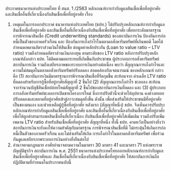 ประกาศธนาคารแห่งประเทศไทย
ที่ สนส. 1 /2563
หลักเกณฑ์การกำกับดูแลสินเชื่อเพื่อที่อยู่อาศัยและสินเชื่ออื่นที่เกี่ยวเนื่องกับสินเชื่อเพื่อที่อยู่อาศัย
เรื่อง
1. เหตุผลในการออกประกาศ
ธนาคารแห่งประเทศไทย (ธปท.) ได้ปรับปรุงหลักเกณฑ์การกำกับดูแลสินเชื่อเพื่อที่อยู่อาศัย
และสินเชื่ออื่นที่เกี่ยวเนื่องกับสินเชื่อเพื่อที่อยู่อาศัย เพื่อยกระดับมาตรฐานการพิจารณาสินเชื่อ (Credit
underwriting standards) ของสถาบันการเงิน ป้องกันการก่อหนี้เป็นตัวของภาคครัวเรือน และ
ป้องกันการเก็งกําไรในตลาดอสังหาริมทรัพย์ที่เกินพอดี โดยได้กำหนดเพดานอัตราส่วนเงินให้สินเชื่อ
ต่อมูลค่าหลักประกัน (Loan to value ratio – LTV ratio) รวมถึงกำหนดอัตราส่วนเงินกองทุน
ตามระดับของ LTV ratio
หลังการปรับปรุงหลักเกณฑ์ดังกล่าว ธปท. ได้ติดตามผลกระทบที่เกิดขึ้นกับประชาชน
ผู้ประกอบการอสังหาริมทรัพย์ สถาบันการเงิน รวมถึงเสถียรภาพของระบบการเงินอย่างต่อเนื่อง พบว่า
สัญญาณการเก็งกำไรและความไม่สมดุลในตลาดอสังหาริมทรัพย์ปรับลดลง สอดคล้องกับเจตนารมณ์
ของหลักเกณฑ์ กล่าวคือ (1) สถาบันการเงินมีมาตรฐานการพิจารณาสินเชื่อที่รัดกุมขึ้น สะท้อนจาก
ค่าเฉลี่ย LTV ratio ที่ลดลงสำหรับการกู้ซื้อที่อยู่อาศัยสัญญาที่ 2 ขึ้นไป (2) สัญญาณการเก็งกำไร
ชะลอลง สะท้อนจากจำนวนบัญชีสินเชื่อปล่อยใหม่สัญญาที่ 2 ขึ้นไปของสถาบันการเงินที่ลดลง และ
(3) ผู้ประกอบการอสังหาริมทรัพย์ชะลอการเปิดขายโครงการใหม่ ซึ่งการปรับตัวนี้จะช่วยให้อุปทาน
คงค้างทยอยปรับลดลงและตลาดที่อยู่อาศัยเข้าสู่ภาวะสมดุลยิ่งขึ้น
ดังนั้น เพื่อส่งเสริมให้ประชาชนมีที่อยู่อาศัยเป็นของตนเอง และช่วยเหลือผู้กู้ซื้อที่อยู่อาศัย
หลังแรก (สัญญาที่หนึ่ง) ธปท. จึงเห็นควรปรับปรุงหลักเกณฑ์การกำกับดูแลสินเชื่อเพื่อที่อยู่อาศัย
และสินเชื่ออื่นที่เกี่ยวเนื่องกับสินเชื่อเพื่อที่อยู่อาศัย เพื่อให้ลูกค้าสามารถขอสินเชื่ออื่นที่เกี่ยวเนื่อง
กับสินเชื่อเพื่อที่อยู่อาศัยได้เพิ่มเติม รวมถึงปรับเพิ่มเพดาน LTV ratio สำหรับสินเชื่อเพื่อที่อยู่อาศัย
สัญญาที่หนึ่ง
ทั้งนี้ ธปท. คาดหวังเป็นอย่างยิ่งว่าสถาบันการเงินจะยังคงให้ความสำคัญกับมาตรฐาน
การพิจารณาสินเชื่อที่ดี ไม่กระตุ้นให้เกิดการก่อหนี้เป็นตัวของภาคครัวเรือน และไม่ส่งเสริมให้เกิด
การเก็งกำไรในตลาดอสังหาริมทรัพย์ เพื่อร่วมกันดูแลเสถียรภาพระบบการเงินอย่างยั่งยืนต่อไป
2. อำนาจตามกฎหมาย
อาศัยอำนาจตามความในมาตรา 30 มาตรา 41 และมาตรา 71 แห่งพระราชบัญญัติธุรกิจ
สถาบันการเงิน พ.ศ. 2551 ธนาคารแห่งประเทศไทยออกหลักเกณฑ์การกำกับดูแลสินเชื่อเพื่อที่อยู่อาศัยและ
สินเชื่ออื่นที่เกี่ยวเนื่องกับสินเชื่อเพื่อที่อยู่อาศัย ให้สถาบันการเงินถือปฏิบัติตามที่กำหนดในประกาศฉบับนี้
